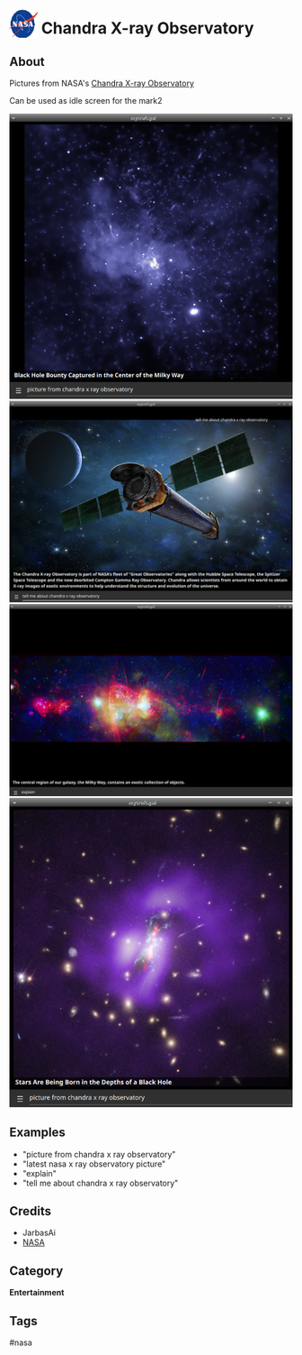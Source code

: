 # <img src='./icon.png' width='50' height='50' style='vertical-align:bottom'/> Chandra X-ray Observatory


## About

Pictures from NASA's [Chandra X-ray Observatory](https://www.nasa.gov/mission_pages/chandra/main/index.html)
  
Can be used as idle screen for the mark2

![](gui.png)
![](gui0.png)
![](gui1.png)
![](gui2.png)

## Examples
* "picture from chandra x ray observatory"
* "latest nasa x ray observatory picture"
* "explain"
* "tell me about chandra x ray observatory"

## Credits
- JarbasAi
- [NASA](https://www.nasa.gov/mission_pages/chandra/main/index.html)

## Category
**Entertainment**

## Tags
#nasa
